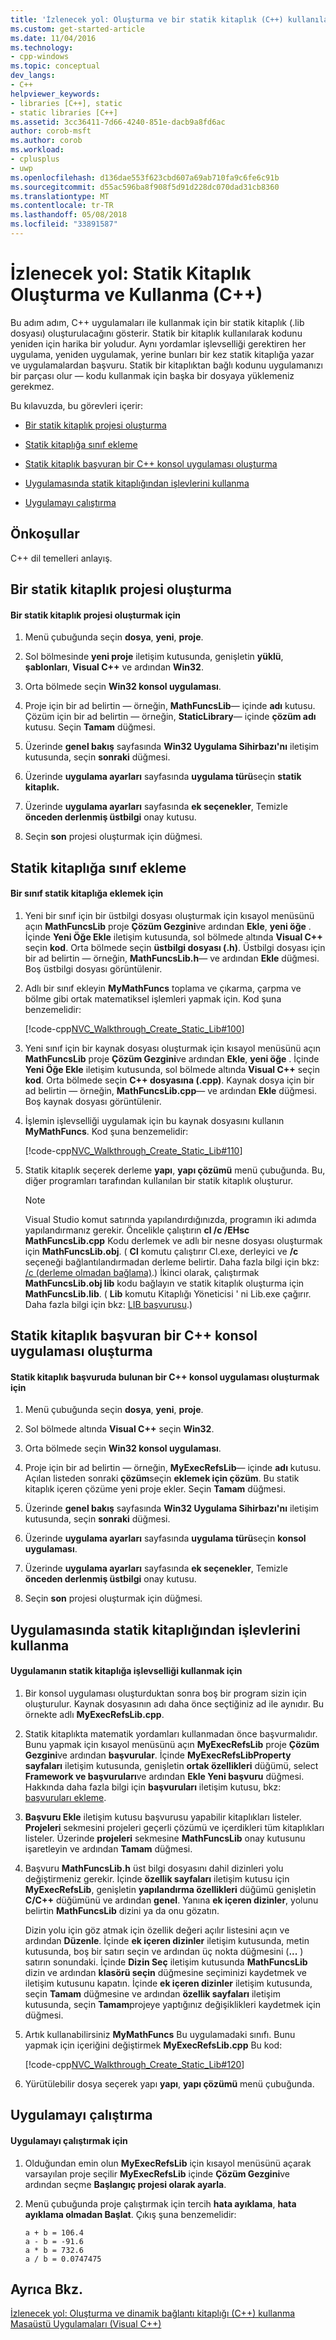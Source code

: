 ```yaml
---
title: 'İzlenecek yol: Oluşturma ve bir statik kitaplık (C++) kullanılarak | Microsoft Docs'
ms.custom: get-started-article
ms.date: 11/04/2016
ms.technology:
- cpp-windows
ms.topic: conceptual
dev_langs:
- C++
helpviewer_keywords:
- libraries [C++], static
- static libraries [C++]
ms.assetid: 3cc36411-7d66-4240-851e-dacb9a8fd6ac
author: corob-msft
ms.author: corob
ms.workload:
- cplusplus
- uwp
ms.openlocfilehash: d136dae553f623cbd607a69ab710fa9c6fe6c91b
ms.sourcegitcommit: d55ac596ba8f908f5d91d228dc070dad31cb8360
ms.translationtype: MT
ms.contentlocale: tr-TR
ms.lasthandoff: 05/08/2018
ms.locfileid: "33891587"
---
```

# <a name="walkthrough-creating-and-using-a-static-library-c"></a>İzlenecek yol: Statik Kitaplık Oluşturma ve Kullanma (C++)
Bu adım adım, C++ uygulamaları ile kullanmak için bir statik kitaplık (.lib dosyası) oluşturulacağını gösterir. Statik bir kitaplık kullanılarak kodunu yeniden için harika bir yoludur. Aynı yordamlar işlevselliği gerektiren her uygulama, yeniden uygulamak, yerine bunları bir kez statik kitaplığa yazar ve uygulamalardan başvuru. Statik bir kitaplıktan bağlı kodunu uygulamanızı bir parçası olur — kodu kullanmak için başka bir dosyaya yüklemeniz gerekmez.  
  
 Bu kılavuzda, bu görevleri içerir:  
  
-   [Bir statik kitaplık projesi oluşturma](#BKMK_CreateLibProject)  
  
-   [Statik kitaplığa sınıf ekleme](#BKMK_AddClassToLib)  
  
-   [Statik kitaplık başvuran bir C++ konsol uygulaması oluşturma](#BKMK_CreateAppToRefTheLib)  
  
-   [Uygulamasında statik kitaplığından işlevlerini kullanma](#BKMK_UseLibInApp)  
  
-   [Uygulamayı çalıştırma](#BKMK_RunApp)  
  
## <a name="prerequisites"></a>Önkoşullar  
 C++ dil temelleri anlayış.  
  
##  <a name="BKMK_CreateLibProject"></a> Bir statik kitaplık projesi oluşturma  
  
#### <a name="to-create-a-static-library-project"></a>Bir statik kitaplık projesi oluşturmak için  
  
1.  Menü çubuğunda seçin **dosya**, **yeni**, **proje**.  
  
2.  Sol bölmesinde **yeni proje** iletişim kutusunda, genişletin **yüklü**, **şablonları**, **Visual C++** ve ardından  **Win32**.  
  
3.  Orta bölmede seçin **Win32 konsol uygulaması**.  
  
4.  Proje için bir ad belirtin — örneğin, **MathFuncsLib**— içinde **adı** kutusu. Çözüm için bir ad belirtin — örneğin, **StaticLibrary**— içinde **çözüm adı** kutusu. Seçin **Tamam** düğmesi.  
  
5.  Üzerinde **genel bakış** sayfasında **Win32 Uygulama Sihirbazı'nı** iletişim kutusunda, seçin **sonraki** düğmesi.  
  
6.  Üzerinde **uygulama ayarları** sayfasında **uygulama türü**seçin **statik kitaplık.**  
  
7.  Üzerinde **uygulama ayarları** sayfasında **ek seçenekler**, Temizle **önceden derlenmiş üstbilgi** onay kutusu.  
  
8.  Seçin **son** projesi oluşturmak için düğmesi.  
  
##  <a name="BKMK_AddClassToLib"></a> Statik kitaplığa sınıf ekleme  
  
#### <a name="to-add-a-class-to-the-static-library"></a>Bir sınıf statik kitaplığa eklemek için  
  
1.  Yeni bir sınıf için bir üstbilgi dosyası oluşturmak için kısayol menüsünü açın **MathFuncsLib** proje **Çözüm Gezgini**ve ardından **Ekle**, **yeni öğe** . İçinde **Yeni Öğe Ekle** iletişim kutusunda, sol bölmede altında **Visual C++** seçin **kod**. Orta bölmede seçin **üstbilgi dosyası (.h)**. Üstbilgi dosyası için bir ad belirtin — örneğin, **MathFuncsLib.h**— ve ardından **Ekle** düğmesi. Boş üstbilgi dosyası görüntülenir.  
  
2.  Adlı bir sınıf ekleyin **MyMathFuncs** toplama ve çıkarma, çarpma ve bölme gibi ortak matematiksel işlemleri yapmak için. Kod şuna benzemelidir:  
  
     [!code-cpp[NVC_Walkthrough_Create_Static_Lib#100](../windows/codesnippet/CPP/walkthrough-creating-and-using-a-static-library-cpp_1.h)]  
  
3.  Yeni sınıf için bir kaynak dosyası oluşturmak için kısayol menüsünü açın **MathFuncsLib** proje **Çözüm Gezgini**ve ardından **Ekle**, **yeni öğe** . İçinde **Yeni Öğe Ekle** iletişim kutusunda, sol bölmede altında **Visual C++** seçin **kod**. Orta bölmede seçin **C++ dosyasına (.cpp)**. Kaynak dosya için bir ad belirtin — örneğin, **MathFuncsLib.cpp**— ve ardından **Ekle** düğmesi. Boş kaynak dosyası görüntülenir.  
  
4.  İşlemin işlevselliği uygulamak için bu kaynak dosyasını kullanın **MyMathFuncs**. Kod şuna benzemelidir:  
  
     [!code-cpp[NVC_Walkthrough_Create_Static_Lib#110](../windows/codesnippet/CPP/walkthrough-creating-and-using-a-static-library-cpp_2.cpp)]  
  
5.  Statik kitaplık seçerek derleme **yapı**, **yapı çözümü** menü çubuğunda. Bu, diğer programları tarafından kullanılan bir statik kitaplık oluşturur.  
  
    > [!NOTE]
    >  Visual Studio komut satırında yapılandırdığınızda, programın iki adımda yapılandırmanız gerekir. Öncelikle çalıştırın **cl /c /EHsc MathFuncsLib.cpp** Kodu derlemek ve adlı bir nesne dosyası oluşturmak için **MathFuncsLib.obj**. ( **Cl** komutu çalıştırır Cl.exe, derleyici ve **/c** seçeneği bağlantılandırmadan derleme belirtir. Daha fazla bilgi için bkz: [/c (derleme olmadan bağlama)](../build/reference/c-compile-without-linking.md).) İkinci olarak, çalıştırmak **MathFuncsLib.obj lib** kodu bağlayın ve statik kitaplık oluşturma için **MathFuncsLib.lib**. ( **Lib** komutu Kitaplığı Yöneticisi ' ni Lib.exe çağırır. Daha fazla bilgi için bkz: [LIB başvurusu](../build/reference/lib-reference.md).)  
  
##  <a name="BKMK_CreateAppToRefTheLib"></a> Statik kitaplık başvuran bir C++ konsol uygulaması oluşturma  
  
#### <a name="to-create-a-c-console-app-that-references-the-static-library"></a>Statik kitaplık başvuruda bulunan bir C++ konsol uygulaması oluşturmak için  
  
1.  Menü çubuğunda seçin **dosya**, **yeni**, **proje**.  
  
2.  Sol bölmede altında **Visual C++** seçin **Win32**.  
  
3.  Orta bölmede seçin **Win32 konsol uygulaması**.  
  
4.  Proje için bir ad belirtin — örneğin, **MyExecRefsLib**— içinde **adı** kutusu. Açılan listeden sonraki **çözüm**seçin **eklemek için çözüm**. Bu statik kitaplık içeren çözüme yeni proje ekler. Seçin **Tamam** düğmesi.  
  
5.  Üzerinde **genel bakış** sayfasında **Win32 Uygulama Sihirbazı'nı** iletişim kutusunda, seçin **sonraki** düğmesi.  
  
6.  Üzerinde **uygulama ayarları** sayfasında **uygulama türü**seçin **konsol uygulaması**.  
  
7.  Üzerinde **uygulama ayarları** sayfasında **ek seçenekler**, Temizle **önceden derlenmiş üstbilgi** onay kutusu.  
  
8.  Seçin **son** projesi oluşturmak için düğmesi.  
  
##  <a name="BKMK_UseLibInApp"></a> Uygulamasında statik kitaplığından işlevlerini kullanma  
  
#### <a name="to-use-the-functionality-from-the-static-library-in-the-app"></a>Uygulamanın statik kitaplığa işlevselliği kullanmak için  
  
1.  Bir konsol uygulaması oluşturduktan sonra boş bir program sizin için oluşturulur. Kaynak dosyasının adı daha önce seçtiğiniz ad ile aynıdır. Bu örnekte adlı **MyExecRefsLib.cpp**.  
  
2.  Statik kitaplıkta matematik yordamları kullanmadan önce başvurmalıdır. Bunu yapmak için kısayol menüsünü açın **MyExecRefsLib** proje **Çözüm Gezgini**ve ardından **başvurular**. İçinde **MyExecRefsLibProperty sayfaları** iletişim kutusunda, genişletin **ortak özellikleri** düğümü, select **Framework ve başvuruları**ve ardından **Ekle Yeni başvuru** düğmesi. Hakkında daha fazla bilgi için **başvuruları** iletişim kutusu, bkz: [başvuruları ekleme](../ide/adding-references-in-visual-cpp-projects.md).  
  
3.  **Başvuru Ekle** iletişim kutusu başvurusu yapabilir kitaplıkları listeler. **Projeleri** sekmesini projeleri geçerli çözümü ve içerdikleri tüm kitaplıkları listeler. Üzerinde **projeleri** sekmesine **MathFuncsLib** onay kutusunu işaretleyin ve ardından **Tamam** düğmesi.  
  
4.  Başvuru **MathFuncsLib.h** üst bilgi dosyasını dahil dizinleri yolu değiştirmeniz gerekir. İçinde **özellik sayfaları** iletişim kutusu için **MyExecRefsLib**, genişletin **yapılandırma özellikleri** düğümü genişletin **C/C++** düğümünü ve ardından **genel**. Yanına **ek içeren dizinler**, yolunu belirtin **MathFuncsLib** dizini ya da onu gözatın.  
  
     Dizin yolu için göz atmak için özellik değeri açılır listesini açın ve ardından **Düzenle**. İçinde **ek içeren dizinler** iletişim kutusunda, metin kutusunda, boş bir satırı seçin ve ardından üç nokta düğmesini (**...** ) satırın sonundaki. İçinde **Dizin Seç** iletişim kutusunda **MathFuncsLib** dizin ve ardından **klasörü seçin** düğmesine seçiminizi kaydetmek ve iletişim kutusunu kapatın. İçinde **ek içeren dizinler** iletişim kutusunda, seçin **Tamam** düğmesine ve ardından **özellik sayfaları** iletişim kutusunda, seçin **Tamam**projeye yaptığınız değişiklikleri kaydetmek için düğmesi.  
  
5.  Artık kullanabilirsiniz **MyMathFuncs** Bu uygulamadaki sınıfı. Bunu yapmak için içeriğini değiştirmek **MyExecRefsLib.cpp** Bu kod:  
  
     [!code-cpp[NVC_Walkthrough_Create_Static_Lib#120](../windows/codesnippet/CPP/walkthrough-creating-and-using-a-static-library-cpp_3.cpp)]  
  
6.  Yürütülebilir dosya seçerek yapı **yapı**, **yapı çözümü** menü çubuğunda.  
  
##  <a name="BKMK_RunApp"></a> Uygulamayı çalıştırma  
  
#### <a name="to-run-the-app"></a>Uygulamayı çalıştırmak için  
  
1.  Olduğundan emin olun **MyExecRefsLib** için kısayol menüsünü açarak varsayılan proje seçilir **MyExecRefsLib** içinde **Çözüm Gezgini**ve ardından seçme **Başlangıç projesi olarak ayarla**.  
  
2.  Menü çubuğunda proje çalıştırmak için tercih **hata ayıklama**, **hata ayıklama olmadan Başlat**. Çıkış şuna benzemelidir:  
  
    ```Output  
    a + b = 106.4  
    a - b = -91.6  
    a * b = 732.6  
    a / b = 0.0747475  
    ```  
  
## <a name="see-also"></a>Ayrıca Bkz.  
 [İzlenecek yol: Oluşturma ve dinamik bağlantı kitaplığı (C++) kullanma](../build/walkthrough-creating-and-using-a-dynamic-link-library-cpp.md)   
 [Masaüstü Uygulamaları (Visual C++)](../windows/desktop-applications-visual-cpp.md)